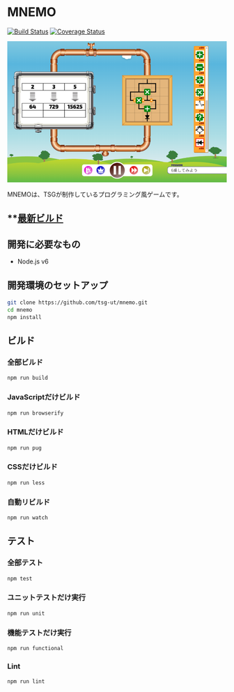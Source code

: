 # MNEMO

[![Build Status][travis-image]][travis-url]
[![Coverage Status][coveralls-image]][coveralls-url]

[travis-url]: https://travis-ci.org/tsg-ut/mnemo
[travis-image]: https://travis-ci.org/tsg-ut/mnemo.svg?branch=master
[coveralls-url]: https://coveralls.io/github/tsg-ut/mnemo?branch=master
[coveralls-image]: https://coveralls.io/repos/github/tsg-ut/mnemo/badge.svg?branch=master

[![ScreenShot](assets/screen.png)](https://mnemo.pro/)

MNEMOは、TSGが制作しているプログラミング風ゲームです。

## **[最新ビルド](https://mnemo.pro/)

## 開発に必要なもの

* Node.js v6

## 開発環境のセットアップ

```sh
git clone https://github.com/tsg-ut/mnemo.git
cd mnemo
npm install
```

## ビルド

### 全部ビルド

```sh
npm run build
```

### JavaScriptだけビルド

```sh
npm run browserify
```

### HTMLだけビルド

```sh
npm run pug
```

### CSSだけビルド

```sh
npm run less
```

### 自動リビルド

```sh
npm run watch
```

## テスト

### 全部テスト

```sh
npm test
```

### ユニットテストだけ実行

```sh
npm run unit
```

### 機能テストだけ実行

```sh
npm run functional
```

### Lint

```sh
npm run lint
```
